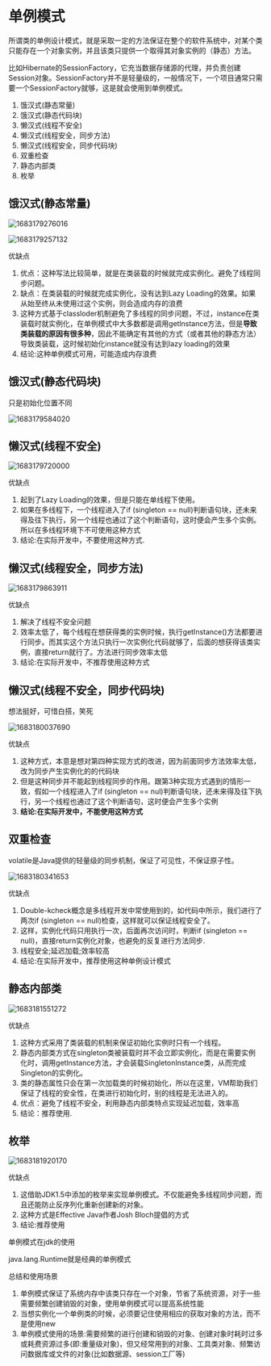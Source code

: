 # 单例模式

所谓类的单例设计模式，就是采取一定的方法保证在整个的软件系统中，对某个类只能存在一个对象实例，并且该类只提供一个取得其对象实例的（静态）方法。

比如Hibernate的SessionFactory，它充当数据存储源的代理，并负责创建Session对象。SessionFactory并不是轻量级的，一般情况下，一个项目通常只需要一个SessionFactory就够，这是就会使用到单例模式。

1. 饿汉式(静态常量)
2. 饿汉式(静态代码块)
3. 懒汉式(线程不安全)
4. 懒汉式(线程安全，同步方法)
5. 懒汉式(线程安全，同步代码块)
6. 双重检查
7. 静态内部类
8. 枚举

## 饿汉式(静态常量)

![1683179276016](image/23-05-04-设计模式/1683179276016.png)

![1683179257132](image/23-05-04-设计模式/1683179257132.png)

优缺点

1. 优点：这种写法比较简单，就是在类装载的时候就完成实例化。避免了线程同步问题。
2. 缺点：在类装载的时候就完成实例化，没有达到Lazy Loading的效果。如果从始至终从未使用过这个实例，则会造成内存的浪费
3. 这种方式基于classloder机制避免了多线程的同步问题，不过，instance在类装载时就实例化，在单例模式中大多数都是调用getlnstance方法，但是**导致类装载的原因有很多种**，因此不能确定有其他的方式（或者其他的静态方法）导致类装载，这时候初始化instance就没有达到lazy loading的效果
4. 结论:这种单例模式可用，可能造成内存浪费

## 饿汉式(静态代码块)

只是初始化位置不同

![1683179584020](image/23-05-04-设计模式/1683179584020.png)

## 懒汉式(线程不安全)

![1683179720000](image/23-05-04-设计模式/1683179720000.png)

优缺点

1. 起到了Lazy Loading的效果，但是只能在单线程下使用。
2. 如果在多线程下，一个线程进入了if (singleton == null)判断语句块，还未来得及往下执行，另一个线程也通过了这个判断语句，这时便会产生多个实例。所以在多线程环境下不可使用这种方式
3. 结论:在实际开发中，不要使用这种方式.

## 懒汉式(线程安全，同步方法)

![1683179863911](image/23-05-04-设计模式/1683179863911.png)

优缺点

1. 解决了线程不安全问题
2. 效率太低了，每个线程在想获得类的实例时候，执行getInstance()方法都要进行同步。而其实这个方法只执行一次实例化代码就够了，后面的想获得该类实例，直接return就行了。方法进行同步效率太低
3. 结论:在实际开发中，不推荐使用这种方式

## 懒汉式(线程不安全，同步代码块)

想法挺好，可惜白搭，笑死

![1683180037690](image/23-05-04-设计模式/1683180037690.png)

优缺点

1. 这种方式，本意是想对第四种实现方式的改进，因为前面同步方法效率太低，改为同步产生实例化的的代码块
2. 但是这种同步并不能起到线程同步的作用。跟第3种实现方式遇到的情形一致，假如一个线程进入了if (singleton == nul)判断语句块，还未来得及往下执行，另一个线程也通过了这个判断语句，这时便会产生多个实例
3. **结论:在实际开发中，不能使用这种方式**

## 双重检查

volatile是Java提供的轻量级的同步机制，保证了可见性，不保证原子性。

![1683180341653](image/23-05-04-设计模式/1683180341653.png)

优缺点

1. Double-kcheck概念是多线程开发中常使用到的，如代码中所示，我们进行了两次if (singleton == null)检查，这样就可以保证线程安全了。
2. 这样，实例化代码只用执行一次，后面再次访问时，判断if (singleton == null)，直接return实例化对象，也避免的反复进行方法同步.
3. 线程安全;延迟加载;效率较高
4. 结论:在实际开发中，推荐使用这种单例设计模式

## 静态内部类

![1683181551272](image/23-05-04-设计模式/1683181551272.png)

优缺点

1. 这种方式采用了类装载的机制来保证初始化实例时只有一个线程。
2. 静态内部类方式在singleton类被装载时并不会立即实例化，而是在需要实例化时，调用getlnstance方法，才会装载SingletonInstance类，从而完成Singleton的实例化。
3. 类的静态属性只会在第一次加载类的时候初始化，所以在这里，VM帮助我们保证了线程的安全性，在类进行初始化时，别的线程是无法进入的。
4. 优点：避免了线程不安全，利用静态内部类特点实现延迟加载，效率高
5. 结论：推荐使用.

## 枚举

![1683181920170](image/23-05-04-设计模式/1683181920170.png)

优缺点

1. 这借助JDK1.5中添加的枚举来实现单例模式。不仅能避免多线程同步问题，而且还能防止反序列化重新创建新的对象。
2. 这种方式是Effective Java作者Josh Bloch提倡的方式
3. 结论:推荐使用

单例模式在jdk的使用

java.lang.Runtime就是经典的单例模式

总结和使用场景

1. 单例模式保证了系统内存中该类只存在一个对象，节省了系统资源，对于一些需要频繁创建销毁的对象，使用单例模式可以提高系统性能
2. 当想实例化一个单例类的时候，必须要记住使用相应的获取对象的方法，而不是使用new
3. 单例模式使用的场景:需要频繁的进行创建和销毁的对象、创建对象时耗时过多或耗费资源过多(即:重量级对象)，但又经常用到的对象、工具类对象、频繁访问数据库或文件的对象(比如数据源、session工厂等)
